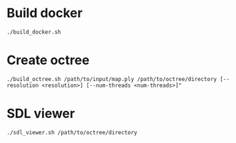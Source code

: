 # Build docker

```
./build_docker.sh
```

# Create octree

```
./build_octree.sh /path/to/input/map.ply /path/to/octree/directory [--resolution <resolution>] [--num-threads <num-threads>]"
```

#  SDL viewer

```
./sdl_viewer.sh /path/to/octree/directory
```